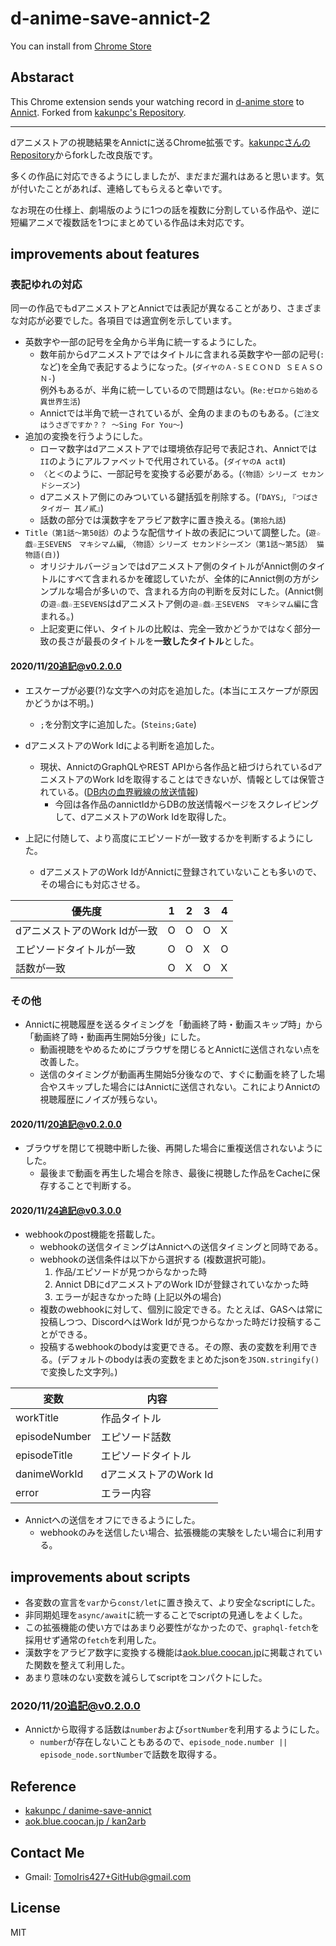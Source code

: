 # d-anime-save-annict-2

You can install from [Chrome Store](https://chrome.google.com/webstore/detail/danime-save-annict-2/kclfdffcicdnmfjaiikclpoldoojfnpj?hl=ja)

## Abstaract
This Chrome extension sends your watching record in [d-anime store](https://anime.dmkt-sp.jp/animestore/tp_pc) to [Annict](https://annict.jp/).
Forked from [kakunpc's Repository](https://github.com/kakunpc/danime-save-annict).

----

dアニメストアの視聴結果をAnnictに送るChrome拡張です。[kakunpcさんのRepository](https://github.com/kakunpc/danime-save-annict)からforkした改良版です。

多くの作品に対応できるようにしましたが、まだまだ漏れはあると思います。気が付いたことがあれば、連絡してもらえると幸いです。

なお現在の仕様上、劇場版のように1つの話を複数に分割している作品や、逆に短編アニメで複数話を1つにまとめている作品は未対応です。

## improvements about features

### 表記ゆれの対応
同一の作品でもdアニメストアとAnnictでは表記が異なることがあり、さまざまな対応が必要でした。各項目では適宜例を示しています。

- 英数字や一部の記号を全角から半角に統一するようにした。
    - 数年前からdアニメストアではタイトルに含まれる英数字や一部の記号(`:`など)を全角で表記するようになった。(`ダイヤのＡ‐ＳＥＣＯＮＤ ＳＥＡＳＯＮ‐`)  
      例外もあるが、半角に統一しているので問題はない。(`Re:ゼロから始める異世界生活`)
    - Annictでは半角で統一されているが、全角のままのものもある。(`ご注文はうさぎですか？？ ～Sing For You～`)
- 追加の変換を行うようにした。
    - ローマ数字はdアニメストアでは環境依存記号で表記され、Annictでは`II`のようにアルファベットで代用されている。(`ダイヤのA actⅡ`)
    - `〈`と`＜`のように、一部記号を変換する必要がある。(`〈物語〉シリーズ セカンドシーズン`)
    - dアニメストア側にのみついている鍵括弧を削除する。(`｢DAYS｣`, `『つばさタイガー 其ノ貳』`)
    - 話数の部分では漢数字をアラビア数字に置き換える。(`第拾九話`)
- `Title（第1話～第50話）`のような配信サイト故の表記について調整した。(`遊☆戯☆王SEVENS　マキシマム編`, `〈物語〉シリーズ セカンドシーズン（第1話～第5話） 猫物語(白)`)
    - オリジナルバージョンではdアニメストア側のタイトルがAnnict側のタイトルにすべて含まれるかを確認していたが、全体的にAnnict側の方がシンプルな場合が多いので、含まれる方向の判断を反対にした。(Annict側の`遊☆戯☆王SEVENS`はdアニメストア側の`遊☆戯☆王SEVENS　マキシマム編`に含まれる。)
    - 上記変更に伴い、タイトルの比較は、完全一致かどうかではなく部分一致の長さが最長のタイトルを**一致したタイトル**とした。

#### 2020/11/20追記@v0.2.0.0
- エスケープが必要(?)な文字への対応を追加した。(本当にエスケープが原因かどうかは不明。)
    - `;`を分割文字に追加した。(`Steins;Gate`)

- dアニメストアのWork Idによる判断を追加した。
    - 現状、AnnictのGraphQLやREST APIから各作品と紐づけられているdアニメストアのWork Idを取得することはできないが、情報としては保管されている。([DB内の血界戦線の放送情報](https://annict.jp/db/works/4252/programs))
        - 今回は各作品のannictIdからDBの放送情報ページをスクレイピングして、dアニメストアのWork Idを取得した。
- 上記に付随して、より高度にエピソードが一致するかを判断するようにした。
    - dアニメストアのWork IdがAnnictに登録されていないことも多いので、その場合にも対応させる。

|優先度|1|2|3|4|
|-|-|-|-|-|
|dアニメストアのWork Idが一致|O|O|O|X|
|エピソードタイトルが一致|O|O|X|O|
|話数が一致|O|X|O|X|


### その他

- Annictに視聴履歴を送るタイミングを「動画終了時・動画スキップ時」から「動画終了時・動画再生開始5分後」にした。
    - 動画視聴をやめるためにブラウザを閉じるとAnnictに送信されない点を改善した。
    - 送信のタイミングが動画再生開始5分後なので、すぐに動画を終了した場合やスキップした場合にはAnnictに送信されない。これによりAnnictの視聴履歴にノイズが残らない。

#### 2020/11/20追記@v0.2.0.0
- ブラウザを閉じて視聴中断した後、再開した場合に重複送信されないようにした。
    - 最後まで動画を再生した場合を除き、最後に視聴した作品をCacheに保存することで判断する。

#### 2020/11/24追記@v0.3.0.0
- webhookのpost機能を搭載した。
    - webhookの送信タイミングはAnnictへの送信タイミングと同時である。
    - webhookの送信条件は以下から選択する (複数選択可能)。
        1. 作品/エピソードが見つからなかった時
        2. Annict DBにdアニメストアのWork IDが登録されていなかった時
        3. エラーが起きなかった時 (上記以外の場合)
    - 複数のwebhookに対して、個別に設定できる。たとえば、GASへは常に投稿しつつ、DiscordへはWork Idが見つからなかった時だけ投稿することができる。
    - 投稿するwebhookのbodyは変更できる。その際、表の変数を利用できる。(デフォルトのbodyは表の変数をまとめたjsonを`JSON.stringify()`で変換した文字列。)

| 変数          | 内容                   |
| ------------- | ---------------------- |
| workTitle     | 作品タイトル           |
| episodeNumber | エピソード話数         |
| episodeTitle  | エピソードタイトル     |
| danimeWorkId  | dアニメストアのWork Id |
| error         | エラー内容             |

- Annictへの送信をオフにできるようにした。
    - webhookのみを送信したい場合、拡張機能の実験をしたい場合に利用する。


## improvements about scripts

- 各変数の宣言を`var`から`const/let`に置き換えて、より安全なscriptにした。
- 非同期処理を`async/await`に統一することでscriptの見通しをよくした。
- この拡張機能の使い方ではあまり必要性がなかったので、`graphql-fetch`を採用せず通常の`fetch`を利用した。
- 漢数字をアラビア数字に変換する機能は[aok.blue.coocan.jp](http://aok.blue.coocan.jp/jscript/kan2arb.html)に掲載されていた関数を整えて利用した。
- あまり意味のない変数を減らしてscriptをコンパクトにした。

### 2020/11/20追記@v0.2.0.0
- Annictから取得する話数は`number`および`sortNumber`を利用するようにした。
    - `number`が存在しないこともあるので、`episode_node.number || episode_node.sortNumber`で話数を取得する。

## Reference

- [kakunpc / danime-save-annict](https://github.com/kakunpc/danime-save-annict)
- [aok.blue.coocan.jp / kan2arb](http://aok.blue.coocan.jp/jscript/kan2arb.html)

## Contact Me

- Gmail: TomoIris427+GitHub@gmail.com

## License
MIT

